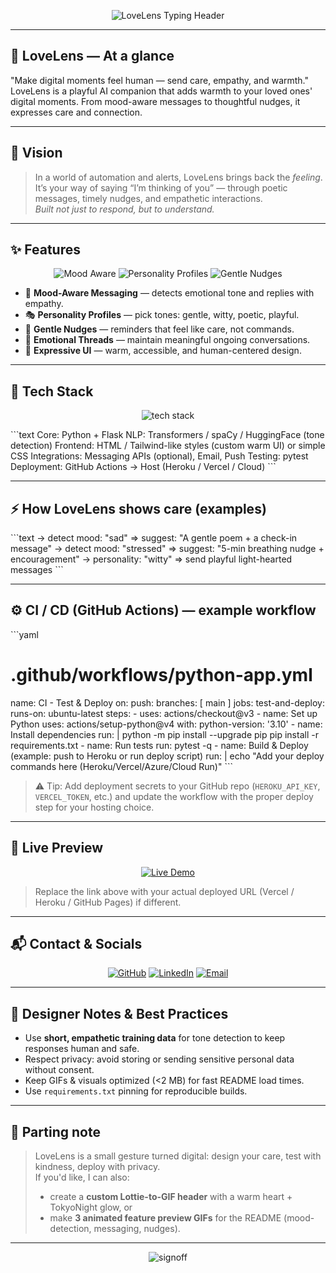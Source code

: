 
<!--
================================================================================
💖 LoveLens — README (Graphical · TokyoNight x Romantic Neon)
Repository: https://github.com/devmdave/LoveLens
This README is GitHub-safe (Markdown + SVG/GIF/badges). Copy into README.md.
Theme: TokyoNight (electric cyan + indigo) with warm romantic accents.
================================================================================
-->

<!-- ============================
   NEON HOLOGRAPHIC HEADER (Typing SVG)
   ============================ -->
<p align="center">
  <img src="https://readme-typing-svg.herokuapp.com?font=Orbitron&size=34&duration=3200&pause=700&color=FF77A9&center=true&vCenter=true&width=920&lines=%E2%9D%A4%EF%B8%8F+LoveLens+%E2%9D%A4%EF%B8%8F;AI+companion+for+warmth+%26+connection;Built+to+understand+%E2%80%A2+care+%E2%80%A2+joy" alt="LoveLens Typing Header" />
</p>

---

## 💖 LoveLens — At a glance

"Make digital moments feel human — send care, empathy, and warmth."
 LoveLens is a playful AI companion that adds warmth to your loved ones' digital moments.
From mood-aware messages to thoughtful nudges, it expresses care and connection.


---

## 🌈 Vision
> In a world of automation and alerts, LoveLens brings back the *feeling*.  
> It’s your way of saying “I’m thinking of you” — through poetic messages, timely nudges, and empathetic interactions.  
> *Built not just to respond, but to understand.*

---

## ✨ Features
<p align="center">
  <img src="https://img.shields.io/badge/Mood-Aware-FF77A9?style=for-the-badge&logo=ai" alt="Mood Aware" />
  <img src="https://img.shields.io/badge/Personality-Profiles-7F5AF0?style=for-the-badge" alt="Personality Profiles" />
  <img src="https://img.shields.io/badge/Nudges-Gentle-00FFF5?style=for-the-badge" alt="Gentle Nudges" />
</p>

- 💌 **Mood-Aware Messaging** — detects emotional tone and replies with empathy.
- 🎭 **Personality Profiles** — pick tones: gentle, witty, poetic, playful.
- 🔔 **Gentle Nudges** — reminders that feel like care, not commands.
- 🧵 **Emotional Threads** — maintain meaningful ongoing conversations.
- 🌸 **Expressive UI** — warm, accessible, and human-centered design.

---

## 🧩 Tech Stack
<p align="center">
  <img src="https://skillicons.dev/icons?i=python,flask,git,html,css,js,sql&theme=dark" alt="tech stack" />
</p>

\`\`\`text
Core:        Python + Flask
NLP:         Transformers / spaCy / HuggingFace (tone detection)
Frontend:    HTML / Tailwind-like styles (custom warm UI) or simple CSS
Integrations: Messaging APIs (optional), Email, Push
Testing:     pytest
Deployment:  GitHub Actions -> Host (Heroku / Vercel / Cloud)
\`\`\`

---

## ⚡ How LoveLens shows care (examples)
\`\`\`text
-> detect mood: "sad"  => suggest: "A gentle poem + a check-in message"
-> detect mood: "stressed" => suggest: "5-min breathing nudge + encouragement"
-> personality: "witty" => send playful light-hearted messages
\`\`\`

---

## ⚙️ CI / CD (GitHub Actions) — example workflow
\`\`\`yaml
# .github/workflows/python-app.yml
name: CI - Test & Deploy
on:
  push:
    branches: [ main ]
jobs:
  test-and-deploy:
    runs-on: ubuntu-latest
    steps:
      - uses: actions/checkout@v3
      - name: Set up Python
        uses: actions/setup-python@v4
        with:
          python-version: '3.10'
      - name: Install dependencies
        run: |
          python -m pip install --upgrade pip
          pip install -r requirements.txt
      - name: Run tests
        run: pytest -q
      - name: Build & Deploy (example: push to Heroku or run deploy script)
        run: |
          echo "Add your deploy commands here (Heroku/Vercel/Azure/Cloud Run)"
\`\`\`

> ⚠️ Tip: Add deployment secrets to your GitHub repo (`HEROKU_API_KEY`, `VERCEL_TOKEN`, etc.) and update the workflow with the proper deploy step for your hosting choice.

---

## 🔗 Live Preview
<p align="center">
  <a href="https://devmdave.github.io/LoveLens" target="_blank">
    <img src="https://img.shields.io/badge/🚀%20Live%20Demo-View%20on%20GitHub%20Pages-FF77A9?style=for-the-badge&logo=github" alt="Live Demo" />
  </a>
</p>

> Replace the link above with your actual deployed URL (Vercel / Heroku / GitHub Pages) if different.

---

## 📬 Contact & Socials
<p align="center">
  <a href="https://github.com/devmdave" target="_blank"><img src="https://img.shields.io/badge/GitHub-181717.svg?style=for-the-badge&logo=github&logoColor=white" alt="GitHub" /></a>
  <a href="https://linkedin.com/in/devmdave" target="_blank"><img src="https://img.shields.io/badge/LinkedIn-0077B5.svg?style=for-the-badge&logo=linkedin&logoColor=white" alt="LinkedIn" /></a>
  <a href="mailto:devmdave@example.com"><img src="https://img.shields.io/badge/Email-EA4335.svg?style=for-the-badge&logo=gmail&logoColor=white" alt="Email" /></a>
</p>

---

## 🧪 Designer Notes & Best Practices
- Use **short, empathetic training data** for tone detection to keep responses human and safe.
- Respect privacy: avoid storing or sending sensitive personal data without consent.
- Keep GIFs & visuals optimized (<2 MB) for fast README load times.
- Use `requirements.txt` pinning for reproducible builds.

---

## 🌸 Parting note
> LoveLens is a small gesture turned digital: design your care, test with kindness, deploy with privacy.  
> If you'd like, I can also:
> - create a **custom Lottie-to-GIF header** with a warm heart + TokyoNight glow, or  
> - make **3 animated feature preview GIFs** for the README (mood-detection, messaging, nudges).

---

<p align="center">
  <img src="https://readme-typing-svg.herokuapp.com?font=Fira+Code&size=16&duration=2600&pause=700&color=FF77A9&center=true&vCenter=true&width=680&lines=Thanks+for+visiting+LoveLens+%E2%9D%A4;Bring+more+care+into+digital+life+%E2%9C%8C" alt="signoff" />
</p>
